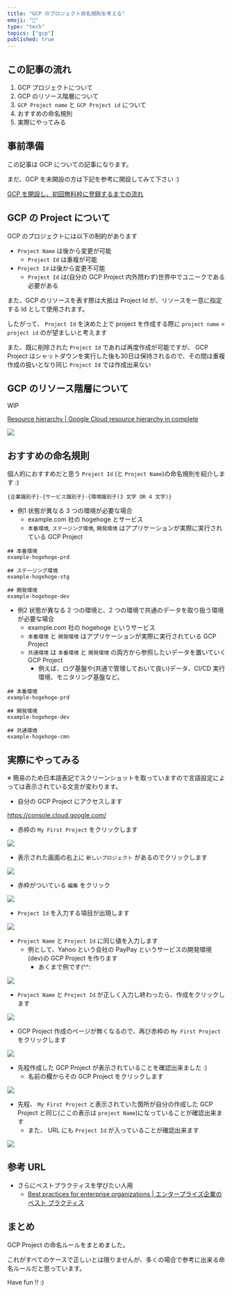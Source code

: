 ```yaml
---
title: "GCP のプロジェクト命名規則を考える"
emoji: "🔰"
type: "tech"
topics: ["gcp"]
published: true
---
```


## この記事の流れ

1. GCP プロジェクトについて
1. GCP のリソース階層について
1. `GCP Project name` と `GCP Project id` について
1. おすすめの命名規則
1. 実際にやってみる

## 事前準備

この記事は GCP についての記事になります。

まだ、GCP を未開設の方は下記を参考に開設してみて下さい :)

[GCP を開設し、初回無料枠に登録するまでの流れ](https://zenn.dev/iganari/articles/000-gcp-free-tier)

## GCP の Project について

GCP のプロジェクトには以下の制約があります

+ `Project Name` は後から変更が可能
  + `Project Id` は重複が可能
+ `Project Id` は後から変更不可能
  + `Project Id` は(自分の GCP Project 内外問わず)世界中でユニークである必要がある

また、GCP のリソースを表す際は大抵は Project Id が、リソースを一意に指定する Id として使用されます。

したがって、 `Project Id` を決めた上で project を作成する際に `project name` = `project id` のが望ましいと考えます

また、既に削除された `Project Id` であれば再度作成が可能ですが、 GCP Project はシャットダウンを実行した後も30日は保持されるので、その間は重複作成の扱いとなり同じ `Project Id` では作成出来ない

## GCP のリソース階層について

WIP

[Resource hierarchy | Google Cloud resource hierarchy in complete](https://cloud.google.com/resource-manager/docs/cloud-platform-resource-hierarchy)

![](https://cloud.google.com/resource-manager/img/cloud-folders-hierarchy.png)

## おすすめの命名規則

個人的におすすめだと思う `Project Id` (と `Project Name`)の命名規則を紹介します :)

```
{企業識別子}-{サービス識別子}-{環境識別子(3 文字 OR 4 文字)}
```

+ 例1 状態が異なる 3 つの環境が必要な場合
  + example.com 社の hogehoge とサービス
  + `本番環境`, `ステージング環境`, `開発環境` はアプリケーションが実際に実行されている GCP Project

```
## 本番環境
example-hogehoge-prd

## ステージング環境
example-hogehoge-stg

## 開発環境
example-hogehoge-dev
```

+ 例2 状態が異なる 2 つの環境と、2 つの環境で共通のデータを取り扱う環境が必要な場合
  + example.com 社の hogehoge というサービス
  + `本番環境` と `開発環境` はアプリケーションが実際に実行されている GCP Project
  + `共通環境` は `本番環境` と `開発環境` の両方から参照したいデータを置いていく GCP Project
    + 例えば、ログ基盤や(共通で管理しておいて良い)データ、CI/CD 実行環境、モニタリング基盤など。

```
## 本番環境
example-hogehoge-prd

## 開発環境
example-hogehoge-dev

## 共通環境
example-hogehoge-cmn
```

## 実際にやってみる

※ 簡易のため日本語表記でスクリーンショットを取っていますので言語設定によっては表示されている文言が変わります。

+ 自分の GCP Project にアクセスします

https://console.cloud.google.com/

+ 赤枠の `My First Project` をクリックします

![](https://raw.githubusercontent.com/iganari/zenn-public/main/articles/images/001-gcp-project-name-rules/01.png)

+ 表示された画面の右上に `新しいプロジェクト` があるのでクリックします

![](https://raw.githubusercontent.com/iganari/zenn-public/main/articles/images/001-gcp-project-name-rules/02.png)

+ 赤枠がついている `編集` をクリック

![](https://raw.githubusercontent.com/iganari/zenn-public/main/articles/images/001-gcp-project-name-rules/03.png)

+ `Project Id` を入力する項目が出現します

![](https://raw.githubusercontent.com/iganari/zenn-public/main/articles/images/001-gcp-project-name-rules/04.png)

+ `Project Name` と `Project Id` に同じ値を入力します
  + 例として、Yahoo という会社の PayPay というサービスの開発環境(dev)の GCP Project を作ります
    + あくまで例です(^^:
    
![](https://raw.githubusercontent.com/iganari/zenn-public/main/articles/images/001-gcp-project-name-rules/05-1.png)

+ `Project Name` と `Project Id` が正しく入力し終わったら、作成をクリックします

![](https://raw.githubusercontent.com/iganari/zenn-public/main/articles/images/001-gcp-project-name-rules/05-2.png)

+ GCP Project 作成のページが無くなるので、再び赤枠の `My First Project` をクリックします

![](https://raw.githubusercontent.com/iganari/zenn-public/main/articles/images/001-gcp-project-name-rules/06.png)

+ 先程作成した GCP Project が表示されていることを確認出来ました :)
  + 名前の欄からその GCP Project をクリックします

![](https://raw.githubusercontent.com/iganari/zenn-public/main/articles/images/001-gcp-project-name-rules/07.png)

+ 先程、 `My First Project` と表示されていた箇所が自分の作成した GCP Project と同じ(ここの表示は `project Name`)になっていることが確認出来ます
  + また、 URL にも `Project Id` が入っていることが確認出来ます

![](https://raw.githubusercontent.com/iganari/zenn-public/main/articles/images/001-gcp-project-name-rules/08.png)

## 参考 URL

+ さらにベストプラクティスを学びたい人用
  + [Best practices for enterprise organizations | エンタープライズ企業のベスト プラクティス](https://cloud.google.com/docs/enterprise/best-practices-for-enterprise-organizations?hl=en)

## まとめ

GCP Project の命名ルールをまとめました。

これがすべてのケースで正しいとは限りませんが、多くの場合で参考に出来る命名ルールだと思っています。

Have fun !! :)
